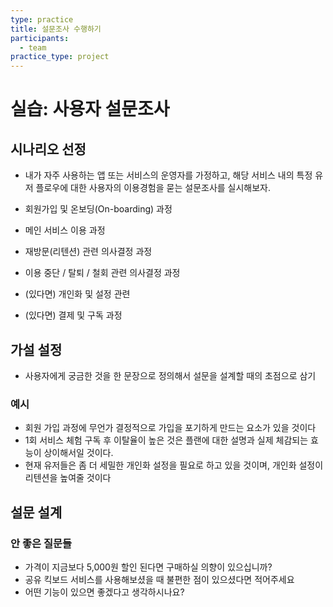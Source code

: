```yaml
---
type: practice
title: 설문조사 수행하기
participants:
  - team
practice_type: project
---
```


# 실습: 사용자 설문조사

## 시나리오 선정

- 내가 자주 사용하는 앱 또는 서비스의 운영자를 가정하고, 해당 서비스 내의 특정 유저 플로우에 대한 사용자의 이용경험을 묻는 설문조사를 실시해보자.

- 회원가입 및 온보딩(On-boarding) 과정
- 메인 서비스 이용 과정
- 재방문(리텐션) 관련 의사결정 과정
- 이용 중단 / 탈퇴 / 철회 관련 의사결정 과정
- (있다면) 개인화 및 설정 관련
- (있다면) 결제 및 구독 과정

## 가설 설정

- 사용자에게 궁금한 것을 한 문장으로 정의해서 설문을 설계할 때의 초점으로 삼기

### 예시

- 회원 가입 과정에 무언가 결정적으로 가입을 포기하게 만드는 요소가 있을 것이다
- 1회 서비스 체험 구독 후 이탈율이 높은 것은 플랜에 대한 설명과 실제 체감되는 효능이 상이해서일 것이다.
- 현재 유저들은 좀 더 세밀한 개인화 설정을 필요로 하고 있을 것이며, 개인화 설정이 리텐션을 높여줄 것이다

## 설문 설계

### 안 좋은 질문들

- 가격이 지금보다 5,000원 할인 된다면 구매하실 의향이 있으십니까?
- 공유 킥보드 서비스를 사용해보셨을 때 불편한 점이 있으셨다면 적어주세요
- 어떤 기능이 있으면 좋겠다고 생각하시나요?
